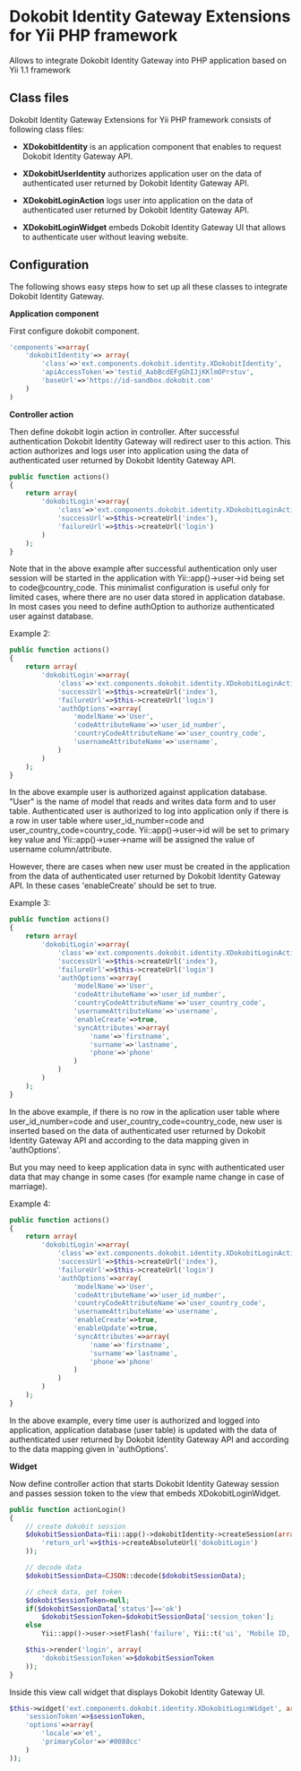 Dokobit Identity Gateway Extensions for Yii PHP framework
=========================================================

Allows to integrate Dokobit Identity Gateway into PHP application based on Yii 1.1 framework

Class files
-----------

Dokobit Identity Gateway Extensions for Yii PHP framework consists of following class files:

- **XDokobitIdentity** is an application component that enables to request Dokobit Identity Gateway API.

- **XDokobitUserIdentity** authorizes application user on the data of authenticated user returned by Dokobit Identity Gateway API.

- **XDokobitLoginAction** logs user into application on the data of authenticated user returned by Dokobit Identity Gateway API.

- **XDokobitLoginWidget** embeds Dokobit Identity Gateway UI that allows to authenticate user without leaving website.

Configuration
-------------

The following shows easy steps how to set up all these classes to integrate Dokobit Identity Gateway.

**Application component**

First configure dokobit component.

```php
'components'=>array(
    'dokobitIdentity'=> array(
        'class'=>'ext.components.dokobit.identity.XDokobitIdentity',
        'apiAccessToken'=>'testid_AabBcdEFgGhIJjKKlmOPrstuv',
        'baseUrl'=>'https://id-sandbox.dokobit.com'
    )
)
```

**Controller action**

Then define dokobit login action in controller. After successful authentication Dokobit Identity Gateway will redirect user to this action. This action authorizes and logs user into application using the data of authenticated user returned by Dokobit Identity Gateway API.

```php
public function actions()
{
    return array(
        'dokobitLogin'=>array(
            'class'=>'ext.components.dokobit.identity.XDokobitLoginAction',
            'successUrl'=>$this->createUrl('index'),
            'failureUrl'=>$this->createUrl('login')
        )
    );
}
```

Note that in the above example after successful authentication only user session will be started in the application with Yii::app()->user->id being set to code@country_code. This minimalist configuration is useful only for limited cases, where there are no user data stored in application database. In most cases you need to define authOption to authorize authenticated user against database.

Example 2:

```php
public function actions()
{
    return array(
        'dokobitLogin'=>array(
            'class'=>'ext.components.dokobit.identity.XDokobitLoginAction',
            'successUrl'=>$this->createUrl('index'),
            'failureUrl'=>$this->createUrl('login')
            'authOptions'=>array(
                'modelName'=>'User',
                'codeAttributeName'=>'user_id_number',
                'countryCodeAttributeName'=>'user_country_code',
                'usernameAttributeName'=>'username',
            )
        )
    );
}
```

In the above example user is authorized against application database. "User" is the name of model that reads and writes data form and to user table. Authenticated user is authorized to log into application only if there is a row in user table where user_id_number=code and user_country_code=country_code. Yii::app()->user->id will be set to primary key value and Yii::app()->user->name will be assigned the value of username column/attribute.

However, there are cases when new user must be created in the application from the data of authenticated user returned by Dokobit Identity Gateway API. In these cases 'enableCreate' should be set to true.

Example 3:

```php
public function actions()
{
    return array(
        'dokobitLogin'=>array(
            'class'=>'ext.components.dokobit.identity.XDokobitLoginAction',
            'successUrl'=>$this->createUrl('index'),
            'failureUrl'=>$this->createUrl('login')
            'authOptions'=>array(
                'modelName'=>'User',
                'codeAttributeName'=>'user_id_number',
                'countryCodeAttributeName'=>'user_country_code',
                'usernameAttributeName'=>'username',
                'enableCreate'=>true,
                'syncAttributes'=>array(
                    'name'=>'firstname',
                    'surname'=>'lastname',
                    'phone'=>'phone'
                )
            )
        )
    );
}
```

In the above example, if there is no row in the aplication user table where user_id_number=code and user_country_code=country_code, new user is inserted based on the data of authenticated user returned by Dokobit Identity Gateway API and according to the data mapping given in 'authOptions'.

But you may need to keep application data in sync with authenticated user data that may change in some cases (for example name change in case of marriage).

Example 4:

```php
public function actions()
{
    return array(
        'dokobitLogin'=>array(
            'class'=>'ext.components.dokobit.identity.XDokobitLoginAction',
            'successUrl'=>$this->createUrl('index'),
            'failureUrl'=>$this->createUrl('login')
            'authOptions'=>array(
                'modelName'=>'User',
                'codeAttributeName'=>'user_id_number',
                'countryCodeAttributeName'=>'user_country_code',
                'usernameAttributeName'=>'username',
                'enableCreate'=>true,
                'enableUpdate'=>true,
                'syncAttributes'=>array(
                    'name'=>'firstname',
                    'surname'=>'lastname',
                    'phone'=>'phone'
                )
            )
        )
    );
}
```

In the above example, every time user is authorized and logged into application, application database (user table) is updated with the data of authenticated user returned by Dokobit Identity Gateway API and according to the data mapping given in 'authOptions'.

**Widget**

Now define controller action that starts Dokobit Identity Gateway session and passes session token to the view that embeds XDokobitLoginWidget.

```php
public function actionLogin()
{
    // create dokobit session
    $dokobitSessionData=Yii::app()->dokobitIdentity->createSession(array(
        'return_url'=>$this->createAbsoluteUrl('dokobitLogin')
    ));

    // decode data
    $dokobitSessionData=CJSON::decode($dokobitSessionData);

    // check data, get token
    $dokobitSessionToken=null;
    if($dokobitSessionData['status']=='ok')
        $dokobitSessionToken=$dokobitSessionData['session_token'];
    else
        Yii::app()->user->setFlash('failure', Yii::t('ui', 'Mobile ID, Smart Card and Smart-ID authentication methods are unavailable!'));

    $this->render('login', array(
        'dokobitSessionToken'=>$dokobitSessionToken
    ));
}
```

Inside this view call widget that displays Dokobit Identity Gateway UI.

```php
$this->widget('ext.components.dokobit.identity.XDokobitLoginWidget', array(
    'sessionToken'=>$sessionToken,
    'options'=>array(
        'locale'=>'et',
        'primaryColor'=>'#0088cc'
    )
));
```
